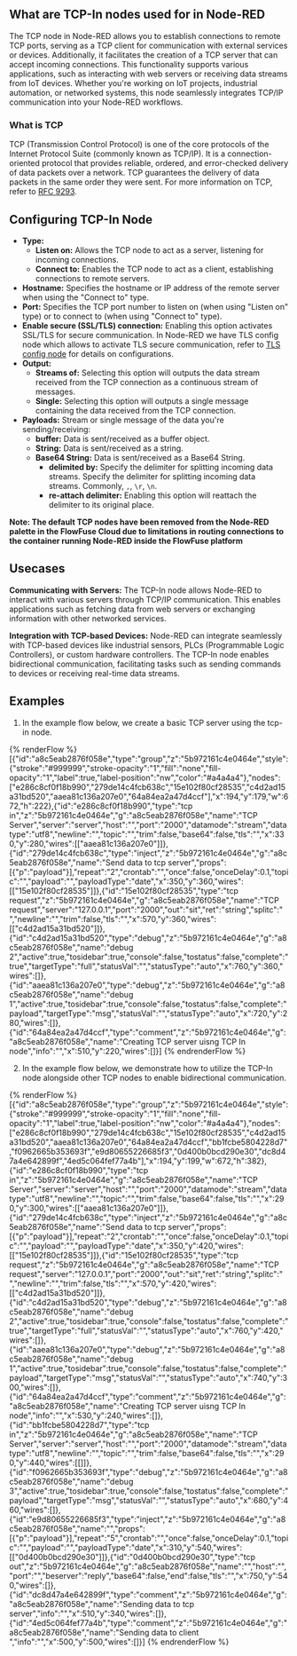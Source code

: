 ## What are TCP-In nodes used for in Node-RED

The TCP node in Node-RED allows you to establish connections to remote TCP ports, serving as a TCP client for communication with external services or devices. Additionally, it facilitates the creation of a TCP server that can accept incoming connections. This functionality supports various applications, such as interacting with web servers or receiving data streams from IoT devices. Whether you're working on IoT projects, industrial automation, or networked systems, this node seamlessly integrates TCP/IP communication into your Node-RED workflows.

### What is TCP

TCP (Transmission Control Protocol) is one of the core protocols of the Internet Protocol Suite (commonly known as TCP/IP). It is a connection-oriented protocol that provides reliable, ordered, and error-checked delivery of data packets over a network. TCP guarantees the delivery of data packets in the same order they were sent. For more information on TCP, refer to [RFC 9293](https://www.ietf.org/rfc/rfc9293.html).

## Configuring TCP-In Node

- **Type:**
    - **Listen on:** Allows the TCP node to act as a server, listening for incoming connections.
    - **Connect to:** Enables the TCP node to act as a client, establishing connections to remote servers.
- **Hostname:** Specifies the hostname or IP address of the remote server when using the "Connect to" type.
- **Port:** Specifies the TCP port number to listen on (when using "Listen on" type) or to connect to (when using "Connect to" type).
- **Enable secure (SSL/TLS) connection:** Enabling this option activates SSL/TLS for secure communication. In Node-RED we have TLS config node which allows to activate TLS secure communication, refer to [TLS config node](/node-red/learning-resources/core-nodes/tls/) for details on configurations.
- **Output:**
    - **Streams of:** Selecting this option will outputs the data stream received from the TCP connection as a continuous stream of messages.
    - **Single:** Selecting this option will outputs a single message containing the data received from the TCP connection.
- **Payloads:**  Stream or single message of the data you're sending/receiving:
    - **buffer:** Data is sent/received as a buffer object.
    - **String:** Data is sent/received as a string.
    - **Base64 String:** Data is sent/received as a Base64 String.
        - **delimited by:** Specify the delimiter for splitting incoming data streams. Specify the delimiter for splitting incoming data streams. Commonly, `,`, `\r`, `\n`.
        - **re-attach delimiter:** Enabling this option will reattach the delimiter to its original place.

**Note: The default TCP nodes have been removed from the Node-RED palette in the FlowFuse Cloud due to limitations in routing connections to the container running Node-RED inside the FlowFuse platform**

## Usecases

**Communicating with Servers:** The TCP-In node allows Node-RED to interact with various servers through TCP/IP communication. This enables applications such as fetching data from web servers or exchanging information with other networked services.

**Integration with TCP-based Devices:** Node-RED can integrate seamlessly with TCP-based devices like industrial sensors, PLCs (Programmable Logic Controllers), or custom hardware controllers. The TCP-In node enables bidirectional communication, facilitating tasks such as sending commands to devices or receiving real-time data streams.

## Examples 

1. In the example flow below, we create a basic TCP server using the tcp-in node.

{% renderFlow %}
[{"id":"a8c5eab2876f058e","type":"group","z":"5b972161c4e0464e","style":{"stroke":"#999999","stroke-opacity":"1","fill":"none","fill-opacity":"1","label":true,"label-position":"nw","color":"#a4a4a4"},"nodes":["e286c8cf0f18b990","279de14c4fcb638c","15e102f80cf28535","c4d2ad15a31bd520","aaea81c136a207e0","64a84ea2a47d4ccf"],"x":194,"y":179,"w":672,"h":222},{"id":"e286c8cf0f18b990","type":"tcp in","z":"5b972161c4e0464e","g":"a8c5eab2876f058e","name":"TCP Server","server":"server","host":"","port":"2000","datamode":"stream","datatype":"utf8","newline":"","topic":"","trim":false,"base64":false,"tls":"","x":330,"y":280,"wires":[["aaea81c136a207e0"]]},{"id":"279de14c4fcb638c","type":"inject","z":"5b972161c4e0464e","g":"a8c5eab2876f058e","name":"Send data to tcp server","props":[{"p":"payload"}],"repeat":"2","crontab":"","once":false,"onceDelay":0.1,"topic":"","payload":"","payloadType":"date","x":350,"y":360,"wires":[["15e102f80cf28535"]]},{"id":"15e102f80cf28535","type":"tcp request","z":"5b972161c4e0464e","g":"a8c5eab2876f058e","name":"TCP request","server":"127.0.0.1","port":"2000","out":"sit","ret":"string","splitc":" ","newline":"","trim":false,"tls":"","x":570,"y":360,"wires":[["c4d2ad15a31bd520"]]},{"id":"c4d2ad15a31bd520","type":"debug","z":"5b972161c4e0464e","g":"a8c5eab2876f058e","name":"debug 2","active":true,"tosidebar":true,"console":false,"tostatus":false,"complete":"true","targetType":"full","statusVal":"","statusType":"auto","x":760,"y":360,"wires":[]},{"id":"aaea81c136a207e0","type":"debug","z":"5b972161c4e0464e","g":"a8c5eab2876f058e","name":"debug 1","active":true,"tosidebar":true,"console":false,"tostatus":false,"complete":"payload","targetType":"msg","statusVal":"","statusType":"auto","x":720,"y":280,"wires":[]},{"id":"64a84ea2a47d4ccf","type":"comment","z":"5b972161c4e0464e","g":"a8c5eab2876f058e","name":"Creating TCP server uisng TCP In node","info":"","x":510,"y":220,"wires":[]}]
{% endrenderFlow %}

2. In the example flow below, we demonstrate how to utilize the TCP-In node alongside other TCP nodes to enable bidirectional communication.

{% renderFlow %}
[{"id":"a8c5eab2876f058e","type":"group","z":"5b972161c4e0464e","style":{"stroke":"#999999","stroke-opacity":"1","fill":"none","fill-opacity":"1","label":true,"label-position":"nw","color":"#a4a4a4"},"nodes":["e286c8cf0f18b990","279de14c4fcb638c","15e102f80cf28535","c4d2ad15a31bd520","aaea81c136a207e0","64a84ea2a47d4ccf","bb1fcbe5804228d7","f0962665b353693f","e9d80655226685f3","0d400b0bcd290e30","dc8d47a4e642899f","4ed5c064fef77a4b"],"x":194,"y":199,"w":672,"h":382},{"id":"e286c8cf0f18b990","type":"tcp in","z":"5b972161c4e0464e","g":"a8c5eab2876f058e","name":"TCP Server","server":"server","host":"","port":"2000","datamode":"stream","datatype":"utf8","newline":"","topic":"","trim":false,"base64":false,"tls":"","x":290,"y":300,"wires":[["aaea81c136a207e0"]]},{"id":"279de14c4fcb638c","type":"inject","z":"5b972161c4e0464e","g":"a8c5eab2876f058e","name":"Send data to tcp server","props":[{"p":"payload"}],"repeat":"2","crontab":"","once":false,"onceDelay":0.1,"topic":"","payload":"","payloadType":"date","x":350,"y":420,"wires":[["15e102f80cf28535"]]},{"id":"15e102f80cf28535","type":"tcp request","z":"5b972161c4e0464e","g":"a8c5eab2876f058e","name":"TCP request","server":"127.0.0.1","port":"2000","out":"sit","ret":"string","splitc":" ","newline":"","trim":false,"tls":"","x":570,"y":420,"wires":[["c4d2ad15a31bd520"]]},{"id":"c4d2ad15a31bd520","type":"debug","z":"5b972161c4e0464e","g":"a8c5eab2876f058e","name":"debug 2","active":true,"tosidebar":true,"console":false,"tostatus":false,"complete":"true","targetType":"full","statusVal":"","statusType":"auto","x":760,"y":420,"wires":[]},{"id":"aaea81c136a207e0","type":"debug","z":"5b972161c4e0464e","g":"a8c5eab2876f058e","name":"debug 1","active":true,"tosidebar":true,"console":false,"tostatus":false,"complete":"payload","targetType":"msg","statusVal":"","statusType":"auto","x":740,"y":300,"wires":[]},{"id":"64a84ea2a47d4ccf","type":"comment","z":"5b972161c4e0464e","g":"a8c5eab2876f058e","name":"Creating TCP server uisng TCP In node","info":"","x":530,"y":240,"wires":[]},{"id":"bb1fcbe5804228d7","type":"tcp in","z":"5b972161c4e0464e","g":"a8c5eab2876f058e","name":"TCP Server","server":"server","host":"","port":"2000","datamode":"stream","datatype":"utf8","newline":"","topic":"","trim":false,"base64":false,"tls":"","x":290,"y":440,"wires":[[]]},{"id":"f0962665b353693f","type":"debug","z":"5b972161c4e0464e","g":"a8c5eab2876f058e","name":"debug 3","active":true,"tosidebar":true,"console":false,"tostatus":false,"complete":"payload","targetType":"msg","statusVal":"","statusType":"auto","x":680,"y":460,"wires":[]},{"id":"e9d80655226685f3","type":"inject","z":"5b972161c4e0464e","g":"a8c5eab2876f058e","name":"","props":[{"p":"payload"}],"repeat":"5","crontab":"","once":false,"onceDelay":0.1,"topic":"","payload":"","payloadType":"date","x":310,"y":540,"wires":[["0d400b0bcd290e30"]]},{"id":"0d400b0bcd290e30","type":"tcp out","z":"5b972161c4e0464e","g":"a8c5eab2876f058e","name":"","host":"","port":"","beserver":"reply","base64":false,"end":false,"tls":"","x":750,"y":540,"wires":[]},{"id":"dc8d47a4e642899f","type":"comment","z":"5b972161c4e0464e","g":"a8c5eab2876f058e","name":"Sending data to tcp server","info":"","x":510,"y":340,"wires":[]},{"id":"4ed5c064fef77a4b","type":"comment","z":"5b972161c4e0464e","g":"a8c5eab2876f058e","name":"Sending data to client ","info":"","x":500,"y":500,"wires":[]}]
{% endrenderFlow %}
